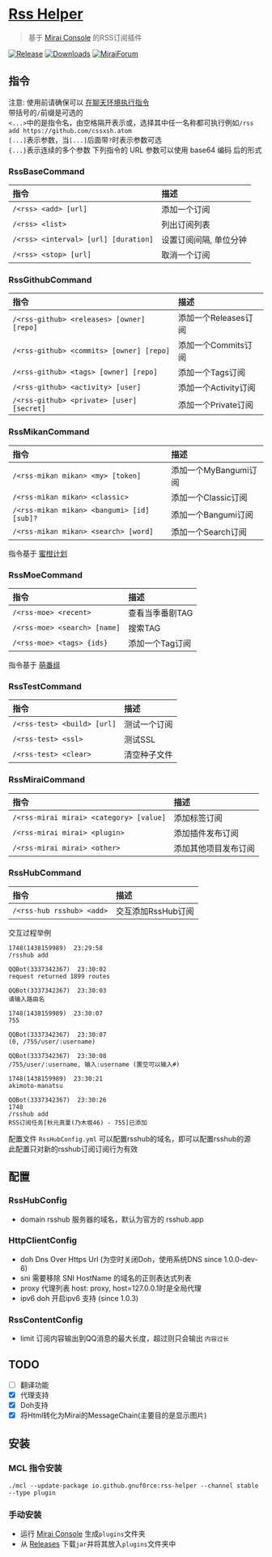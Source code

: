 # [Rss Helper](https://github.com/gnuf0rce/rss-helper)

> 基于 [Mirai Console](https://github.com/mamoe/mirai-console) 的RSS订阅插件

[![Release](https://img.shields.io/github/v/release/gnuf0rce/rss-helper)](https://github.com/gnuf0rce/rss-helper/releases)
[![Downloads](https://img.shields.io/github/downloads/gnuf0rce/rss-helper/total)](https://shields.io/category/downloads)
[![MiraiForum](https://img.shields.io/badge/post-on%20MiraiForum-yellow)](https://mirai.mamoe.net/topic/334)

## 指令

注意: 使用前请确保可以 [在聊天环境执行指令](https://github.com/project-mirai/chat-command)  
带括号的`/`前缀是可选的  
`<...>`中的是指令名，由空格隔开表示或，选择其中任一名称都可执行例如`/rss add https://github.com/cssxsh.atom`  
`[...]`表示参数，当`[...]`后面带`?`时表示参数可选  
`{...}`表示连续的多个参数 下列指令的 URL 参数可以使用 base64 编码 后的形式

### RssBaseCommand

| 指令                                 | 描述                   |
|:-------------------------------------|:-----------------------|
| `/<rss> <add> [url]`                 | 添加一个订阅           |
| `/<rss> <list>`                      | 列出订阅列表           |
| `/<rss> <interval> [url] [duration]` | 设置订阅间隔, 单位分钟 |
| `/<rss> <stop> [url]`                | 取消一个订阅           |

### RssGithubCommand

| 指令                                      | 描述                 |
|:------------------------------------------|:---------------------|
| `/<rss-github> <releases> [owner] [repo]` | 添加一个Releases订阅 |
| `/<rss-github> <commits> [owner] [repo]`  | 添加一个Commits订阅  |
| `/<rss-github> <tags> [owner] [repo]`     | 添加一个Tags订阅     |
| `/<rss-github> <activity> [user]`         | 添加一个Activity订阅 |
| `/<rss-github> <private> [user] [secret]` | 添加一个Private订阅  |

### RssMikanCommand

| 指令                                       | 描述                  |
|:-------------------------------------------|:----------------------|
| `/<rss-mikan mikan> <my> [token]`          | 添加一个MyBangumi订阅 |
| `/<rss-mikan mikan> <classic>`             | 添加一个Classic订阅   |
| `/<rss-mikan mikan> <bangumi> [id] [sub]?` | 添加一个Bangumi订阅   |
| `/<rss-mikan mikan> <search> [word]`       | 添加一个Search订阅    |

指令基于 [蜜柑计划](https://mikanani.me/)

### RssMoeCommand

| 指令                         | 描述            |
|:-----------------------------|:----------------|
| `/<rss-moe> <recent>`        | 查看当季番剧TAG |
| `/<rss-moe> <search> [name]` | 搜索TAG         |
| `/<rss-moe> <tags> {ids}`    | 添加一个Tag订阅 |

指令基于 [萌番组](https://bangumi.moe/)

### RssTestCommand

| 指令                        | 描述         |
|:----------------------------|:-------------|
| `/<rss-test> <build> [url]` | 测试一个订阅 |
| `/<rss-test> <ssl>`         | 测试SSL      |
| `/<rss-test> <clear>`       | 清空种子文件 |

### RssMiraiCommand

| 指令                                    | 描述                 |
|:----------------------------------------|:---------------------|
| `/<rss-mirai mirai> <category> [value]` | 添加标签订阅         |
| `/<rss-mirai mirai> <plugin>`           | 添加插件发布订阅     |
| `/<rss-mirai mirai> <other>`            | 添加其他项目发布订阅 |

### RssHubCommand

| 指令                      | 描述               |
|:--------------------------|:-------------------|
| `/<rss-hub rsshub> <add>` | 交互添加RssHub订阅 |

交互过程举例

```
1748(1438159989)  23:29:58
/rsshub add

QQBot(3337342367)  23:30:02
request returned 1899 routes

QQBot(3337342367)  23:30:03
请输入路由名

1748(1438159989)  23:30:07
755

QQBot(3337342367)  23:30:07
(0, /755/user/:username)

QQBot(3337342367)  23:30:08
/755/user/:username, 输入:username (置空可以输入#)

1748(1438159989)  23:30:21
akimoto-manatsu

QQBot(3337342367)  23:30:26
1748  
/rsshub add
RSS订阅任务[秋元真夏(乃木坂46) - 755]已添加
```

配置文件 `RssHubConfig.yml` 可以配置rsshub的域名，即可以配置rsshub的源  
此配置只对新的rsshub订阅订阅行为有效

## 配置

### RssHubConfig

* domain rsshub 服务器的域名，默认为官方的 rsshub.app

### HttpClientConfig

* doh Dns Over Https Url (为空时关闭Doh，使用系统DNS since 1.0.0-dev-6)
* sni 需要移除 SNI HostName 的域名的正则表达式列表
* proxy 代理列表 host: proxy, host=127.0.0.1时是全局代理
* ipv6 doh 开启ipv6 支持 (since 1.0.3)

### RssContentConfig

* limit 订阅内容输出到QQ消息的最大长度，超过则只会输出 `内容过长`

## TODO

- [ ] 翻译功能
- [x] 代理支持
- [x] Doh支持
- [x] 将Html转化为Mirai的MessageChain(主要目的是显示图片)

## 安装

### MCL 指令安装

`./mcl --update-package io.github.gnuf0rce:rss-helper --channel stable --type plugin`

### 手动安装

* 运行 [Mirai Console](https://github.com/mamoe/mirai-console) 生成`plugins`文件夹
* 从 [Releases](https://github.com/gnuf0rce/rss-helper/releases) 下载`jar`并将其放入`plugins`文件夹中
  
